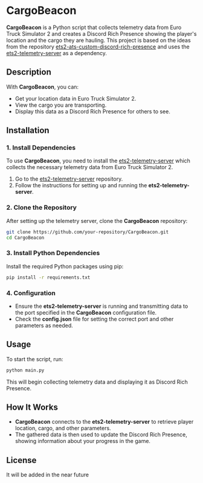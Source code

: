 
# CargoBeacon

**CargoBeacon** is a Python script that collects telemetry data from Euro Truck Simulator 2 and creates a Discord Rich Presence showing the player's location and the cargo they are hauling. This project is based on the ideas from the repository [ets2-ats-custom-discord-rich-presence](https://github.com/Shetty073/ets2-ats-custom-discord-rich-presence) and uses the [ets2-telemetry-server](https://github.com/Funbit/ets2-telemetry-server) as a dependency.

## Description

With **CargoBeacon**, you can:

- Get your location data in Euro Truck Simulator 2.
- View the cargo you are transporting.
- Display this data as a Discord Rich Presence for others to see.

## Installation

### 1. Install Dependencies

To use **CargoBeacon**, you need to install the [ets2-telemetry-server](https://github.com/Funbit/ets2-telemetry-server) which collects the necessary telemetry data from Euro Truck Simulator 2.

1. Go to the [ets2-telemetry-server](https://github.com/Funbit/ets2-telemetry-server) repository.
2. Follow the instructions for setting up and running the **ets2-telemetry-server**.

### 2. Clone the Repository

After setting up the telemetry server, clone the **CargoBeacon** repository:

```bash
git clone https://github.com/your-repository/CargoBeacon.git
cd CargoBeacon
```

### 3. Install Python Dependencies

Install the required Python packages using pip:

```bash
pip install -r requirements.txt
```

### 4. Configuration

- Ensure the **ets2-telemetry-server** is running and transmitting data to the port specified in the **CargoBeacon** configuration file.
- Check the **config.json** file for setting the correct port and other parameters as needed.

## Usage

To start the script, run:

```bash
python main.py
```

This will begin collecting telemetry data and displaying it as Discord Rich Presence.

## How It Works

- **CargoBeacon** connects to the **ets2-telemetry-server** to retrieve player location, cargo, and other parameters.
- The gathered data is then used to update the Discord Rich Presence, showing information about your progress in the game.

## License

It will be added in the near future
